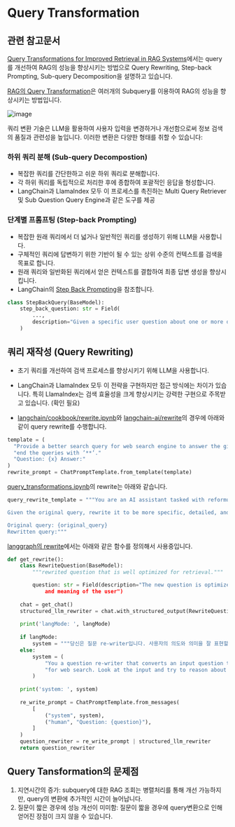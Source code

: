 # Query Transformation

## 관련 참고문서

[Query Transformations for Improved Retrieval in RAG Systems](https://github.com/NirDiamant/RAG_Techniques/blob/main/all_rag_techniques/query_transformations.ipynb)에서는 query를 개선하여 RAG의 성능을 향상시키는 방법으로 Query Rewriting, Step-back Prompting, Sub-query Decomposition을 설명하고 있습니다.

[RAG의 Query Transformation](https://medium.com/@krtarunsingh/advanced-rag-techniques-unlocking-the-next-level-040c205b95bc)은 여러개의 Subquery를 이용하여 RAG의 성능을 향상시키는 방법입니다. 

![image](https://github.com/user-attachments/assets/ea32be3d-9d19-473e-840d-9ebf0b4cdf28)


쿼리 변환 기술은 LLM을 활용하여 사용자 입력을 변경하거나 개선함으로써 정보 검색의 품질과 관련성을 높입니다. 이러한 변환은 다양한 형태를 취할 수 있습니다: 

### 하위 쿼리 분해 (Sub-query Decompostion)

- 복잡한 쿼리를 간단한하고 쉬운 하위 쿼리로 분해합니다. 
- 각 하위 쿼리를 독립적으로 처리한 후에 종합하여 포괄적인 응답을 형성합니다. 
- LangChain과 LlamaIndex 모두 이 프로세스를 촉진하는 Multi Query Retriever 및 Sub Question Query Engine과 같은 도구를 제공

### 단계별 프롬프팅 (Step-back Prompting)

- 복잡한 원래 쿼리에서 더 넓거나 일반적인 쿼리를 생성하기 위해 LLM을 사용합니다.
- 구체적인 쿼리에 답변하기 위한 기반이 될 수 있는 상위 수준의 컨텍스트를 검색을 목표로 합니다.
- 원래 쿼리와 일반화된 쿼리에서 얻은 컨텍스트를 결합하여 최종 답변 생성을 향상시킵니다.
- LangChain의 [Step Back Prompting](https://python.langchain.com/v0.1/docs/use_cases/query_analysis/techniques/step_back/)을 참조합니다.

```python
class StepBackQuery(BaseModel):
    step_back_question: str = Field(
        ...,
        description="Given a specific user question about one or more of these products, write a more generic question that needs to be answered in order to answer the specific question.",
    )
```
  

## 쿼리 재작성 (Query Rewriting)

- 초기 쿼리를 개선하여 검색 프로세스를 향상시키기 위해 LLM을 사용합니다.
- LangChain과 LlamaIndex 모두 이 전략을 구현하지만 접근 방식에는 차이가 있습니다. 특히 LlamaIndex는 검색 효율성을 크게 향상시키는 강력한 구현으로 주목받고 있습니다. (확인 필요)

- [langchain/cookbook/rewrite.ipynb](https://github.com/langchain-ai/langchain/blob/master/cookbook/rewrite.ipynb?ref=blog.langchain.dev)와 [langchain-ai/rewrite](https://smith.langchain.com/hub/langchain-ai/rewrite?tab=0)의 경우에 아래와 같이 query rewrite를 수행합니다.

```python
template = (
  "Provide a better search query for web search engine to answer the given question,"
  "end the queries with ’**’."
  "Question: {x} Answer:"
)
rewrite_prompt = ChatPromptTemplate.from_template(template)
```

[query_transformations.ipynb](https://github.com/NirDiamant/RAG_Techniques/blob/main/all_rag_techniques/query_transformations.ipynb)의 rewrite는 아래와 같습니다.

```python
query_rewrite_template = """You are an AI assistant tasked with reformulating user queries to improve retrieval in a RAG system.

Given the original query, rewrite it to be more specific, detailed, and likely to retrieve relevant information.

Original query: {original_query}
Rewritten query:"""
```

[langgraph의 rewrite](https://github.com/kyopark2014/langgraph-agent)에서는 아래와 같은 함수를 정의해서 사용중입니다.

```python
def get_rewrite():
    class RewriteQuestion(BaseModel):
        """rewrited question that is well optimized for retrieval."""

        question: str = Field(description="The new question is optimized to represent semantic intent
            and meaning of the user")
    
    chat = get_chat()
    structured_llm_rewriter = chat.with_structured_output(RewriteQuestion)
    
    print('langMode: ', langMode)
    
    if langMode:
        system = """당신은 질문 re-writer입니다. 사용자의 의도와 의미을 잘 표현할 수 있도록 질문을 한국어로 re-write하세요."""
    else:
        system = (
            "You a question re-writer that converts an input question to a better version that is optimized"
            "for web search. Look at the input and try to reason about the underlying semantic intent / meaning."
        )
        
    print('system: ', system)
        
    re_write_prompt = ChatPromptTemplate.from_messages(
        [
            ("system", system),
            ("human", "Question: {question}"),
        ]
    )
    question_rewriter = re_write_prompt | structured_llm_rewriter
    return question_rewriter
```


## Query Tansformation의 문제점

1) 지연시간의 증가: subquery에 대한 RAG 조회는 병렬처리를 통해 개선 가능하지만, query의 변환에 추가적인 시간이 늘어납니다.
2) 질문이 짧은 경우에 성능 개선이 미미함: 질문이 짧을 경우에 query변환으로 인해 얻어진 장점이 크지 않을 수 있습니다.


